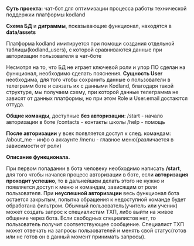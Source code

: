 **Суть проекта:** чат-бот для оптимизации процесса работы 
технической поддержки платформы kodland

**Схема БД** и **диграммы**, показывающие функционал, находятся в **data/assets** 

Платформа kodland имитируется при помощи создания 
отдельной таблицы(kodland_users), с которой сравниваются данные при 
авторизации пользователя в чат-боте

Несмотря на то, что БД не играет ключевой роли и упор 
ПО сделан на функционал, необходимо сделать пояснения. 
**Сущность User** необходима, для того чтобы сохранить данные 
о пользователи в телеграмм боте и связать их с данными Kodland, 
благодаря такой структуре, мы получаем схему, при которой 
данные телеграмма не зависят от данных платформы, но при
этом Role и User.email достаются оттуда.

**Общие команды**, доступные **без авторизации**:
/start - начало авторизации в боте
/contacts - контакты школы
/help - помощь

**После авторизации** у всех появляется доступ к след. командам:
/about_me - инфо о аккаунте
/menu - главное меню(различается в зависимости от роли)


**Описание функционала.**

При первом попадании в бота человеку необходимо написать **/start**,
для того чтобы начался процесс авторизации в боте, если **авторизация
проходит успешно**, то в дальнейшем делать этого не нужно и
появляется доступ к меню и командам, зависящим от роли пользователя.
При **неуспешной авторизации** весь функционал бота остается закрытым,
попытка обращения к недоступной команде будет обработана фильтром.
Обычный пользователь(учитель или ученик) может создать запрос к 
специалистам ТХП, либо выйти на живое общение через бота. Если
свободных специалистов нет, то пользователь получит соответствующее
сообщение. Специалист ТХП может отвечать на запросы пользователей и
менять свой статус(готов или не готов он в данный момент принимать
запросы).

